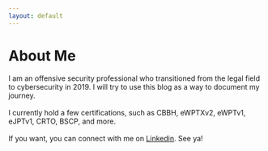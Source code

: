 ```yaml
---
layout: default
---
```

# About Me
I am an offensive security professional who transitioned from the legal field to cybersecurity in 2019. I will try to use this blog as a way to document my journey.<br><br>
I currently hold a few certifications, such as CBBH, eWPTXv2, eWPTv1, eJPTv1, CRTO, BSCP, and more.<br><br>
If you want, you can connect with me on [Linkedin](https://linkedin.com/in/julio-cfa). See ya!
